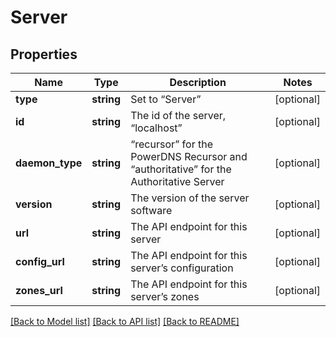 # Server

## Properties
Name | Type | Description | Notes
------------ | ------------- | ------------- | -------------
**type** | **string** | Set to “Server” | [optional] 
**id** | **string** | The id of the server, “localhost” | [optional] 
**daemon_type** | **string** | “recursor” for the PowerDNS Recursor and “authoritative” for the Authoritative Server | [optional] 
**version** | **string** | The version of the server software | [optional] 
**url** | **string** | The API endpoint for this server | [optional] 
**config_url** | **string** | The API endpoint for this server’s configuration | [optional] 
**zones_url** | **string** | The API endpoint for this server’s zones | [optional] 

[[Back to Model list]](../README.md#documentation-for-models) [[Back to API list]](../README.md#documentation-for-api-endpoints) [[Back to README]](../README.md)



